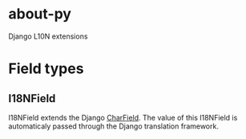 # about-py
Django L10N extensions

 
# Field types

## I18NField
I18NField extends the Django [CharField](https://docs.djangoproject.com/en/1.11/ref/models/fields/#charfield).
The value of this I18NField is automaticaly passed through the Django translation framework.